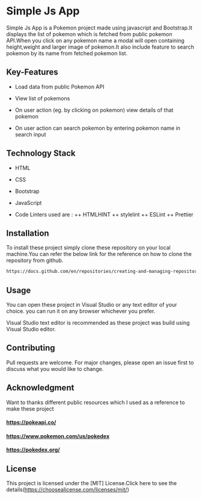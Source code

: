 # Simple Js App

Simple Js App is a Pokemon project made using javascript and Bootstrap.It displays the list of pokemon which is fetched from public pokemon API.When you click on any pokemon name a modal will open containing height,weight and larger image of pokemon.It also include feature to search pokemon by its name from fetched pokemon list.

## Key-Features
* Load data from public Pokemon API
+ View list of pokemons
- On user action (eg. by clicking on pokemon) view details of that pokemon
* On user action can search pokemon by entering pokemon name in search input

## Technology Stack
* HTML
+ CSS
- Bootstrap
* JavaScript
+ Code Linters used are :
++ HTMLHINT
++ stylelint
++ ESLint
++ Prettier

## Installation

To install these project simply clone these repository on your local machine.You can refer the below link for the reference on how to clone the repository from github.

```bash
https://docs.github.com/en/repositories/creating-and-managing-repositories/cloning-a-repository
```

## Usage
You can open these project in Visual Studio or any text editor of your choice. you can run it on any browser whichever you prefer.

Visual Studio text editor is recommended as these project was build using Visual Studio editor.

## Contributing

Pull requests are welcome. For major changes, please open an issue first
to discuss what you would like to change.

## Acknowledgment
Want to thanks different public resources which I used as a reference to make these project
#### https://pokeapi.co/
#### https://www.pokemon.com/us/pokedex
#### https://pokedex.org/

## License
This project is licensed under the [MIT] License.Click here to see the details(https://choosealicense.com/licenses/mit/)
